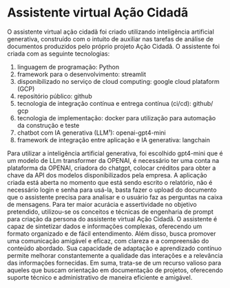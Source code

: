 # Assistente virtual Ação Cidadã

 O assistente virtual ação cidadã foi criado utilizando inteligência artificial generativa, construído com o intuito de auxiliar nas tarefas de análise de documentos produzidos pelo próprio projeto Ação Cidadã.
O assistente foi criada com as seguinte tecnologias:
1. linguagem de programação: Python
2. framework para o desenvolvimento: streamlit
3. disponibilizado no serviço de cloud computing: google cloud plataform (GCP)
4. repositório público: github
5. tecnologia de integração contínua e entrega contínua (ci/cd): github/ gcp
6. tecnologia de implementação: docker para utilização para automação da construção e teste
7. chatbot com IA generativa (LLM¹): openai-gpt4-mini
8. framework de integração entre aplicação e IA generativa: langchain

 Para utilizar a inteligência artificial generativa, foi escolhido gpt4-mini que é um modelo de LLm transformer da OPENAI, é necessário ter uma conta na plataforma da OPENAI, criadora do chatgpt, colocar créditos para obter a chave da API dos modelos disponibilizados pela empresa.
 A aplicação criada está aberta no momento que está sendo escrito o relatório, não é necessário login e senha para usá-la, basta fazer o upload do documento que o assistente precisa para analisar e o usuário faz as perguntas na caixa de mensagens.
 Para ter maior acurácia e assertividade no objetivo pretendido, utilizou-se os conceitos e técnicas de engenharia de prompt para criação da persona do assistente virtual Ação Cidadã.
 O assistente é capaz de sintetizar dados e informações complexas, oferecendo um formato organizado e de fácil entendimento. Além disso, busca promover uma comunicação amigável e eficaz, com clareza e a compreensão do conteúdo abordado. Sua capacidade de adaptação e aprendizado contínuo permite melhorar constantemente a qualidade das interações e a relevância das informações fornecidas. Em suma, trata-se de um recurso valioso para aqueles que buscam orientação em documentação de projetos, oferecendo suporte técnico e administrativo de maneira eficiente e amigável.

